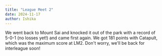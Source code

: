 ```yaml
---
title: "League Meet 2"
date: 2024-11-17
author: Ishika
---
```


We went back to Mount Sai and knocked it out of the park with a record of 5-0-1 (no losses yet!) and came first again.
We got 181 points with Catapult, which was the maximum score at LM2. Don't worry, we'll be back for interleague soon!
